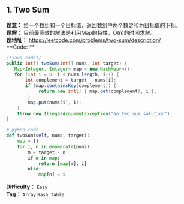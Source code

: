 ## 1. Two Sum
**题意：** 给一个数组和一个目标值，返回数组中两个数之和为目标值的下标。    
**题解：** 目前最高效的解法是利用Map的特性，O(n)的时间求解。    
**题地址：** <https://leetcode.com/problems/two-sum/description/>    
**Code: **    
```java
/*java code*/
public int[] twoSum(int[] nums, int target) {
   Map<Integer, Integer> map = new HashMap<>();
   for (int i = 0; i < nums.length; i++) {
       int complement = target - nums[i];
       if (map.containsKey(complement)) {
            return new int[] { map.get(complement), i };
        }
        map.put(nums[i], i);
    }
    throw new IllegalArgumentException("No two sum solution");
}
```
```python
# pyhon code
def twoSum(self, nums, target):
    map = {}
    for i, n in enumerate(nums):
        m = target - n
        if m in map:
            return [map[m], i]
        else:
            map[n] = i
```

**Difficulty：** `Easy`     
**Tag：** `Array`   `Hash Table`     


